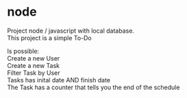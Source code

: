 # node
Project node / javascript with local database.<br>
This project is a simple To-Do

Is possible:<br>
   Create a new User<br>
   Create a new Task<br>
   Filter Task by User<br>
   Tasks has inital date AND finish date<br>
   The Task has a counter that tells you the end of the schedule<br>
